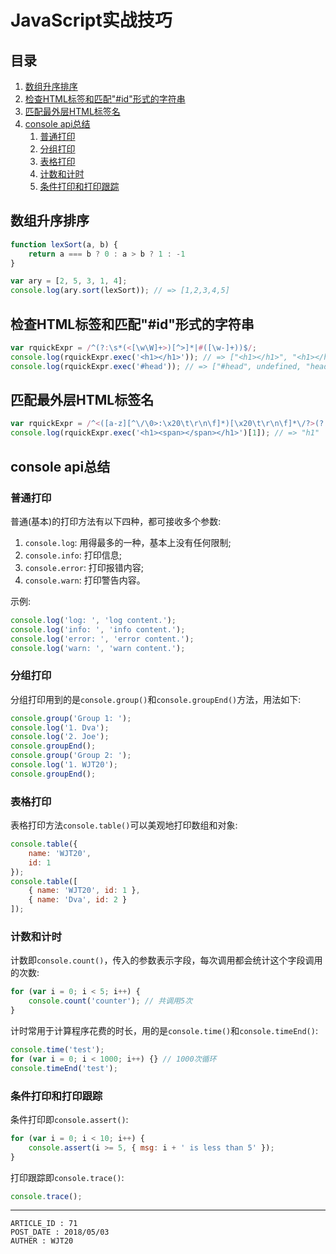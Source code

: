 
# JavaScript实战技巧 #

## 目录 ##

1. [数组升序排序](#href1)
2. [检查HTML标签和匹配"#id"形式的字符串](#href2)
3. [匹配最外层HTML标签名](#href3)
4. [console api总结](#href4)
	1. [普通打印](#href4-1)
	1. [分组打印](#href4-2)
	2. [表格打印](#href4-3)
	3. [计数和计时](#href4-4)
	4. [条件打印和打印跟踪](#href4-5)

## <a name="href1">数组升序排序</a> ##

```js
function lexSort(a, b) {
	return a === b ? 0 : a > b ? 1 : -1
}

var ary = [2, 5, 3, 1, 4];
console.log(ary.sort(lexSort)); // => [1,2,3,4,5]
```

## <a name="href2">检查HTML标签和匹配"#id"形式的字符串</a> ##

```js
var rquickExpr = /^(?:\s*(<[\w\W]+>)[^>]*|#([\w-]+))$/;
console.log(rquickExpr.exec('<h1></h1>')); // => ["<h1></h1>", "<h1></h1>", undefined]
console.log(rquickExpr.exec('#head')); // => ["#head", undefined, "head"]
```

## <a name="href3">匹配最外层HTML标签名</a> ##

```js
var rquickExpr = /^<([a-z][^\/\0>:\x20\t\r\n\f]*)[\x20\t\r\n\f]*\/?>(?:<\/\1>|)$/i;
console.log(rquickExpr.exec('<h1><span></span></h1>')[1]); // => "h1"
```

## <a name="href4">console api总结</a> ##

### <a name="href4-1">普通打印</a> ###

普通(基本)的打印方法有以下四种，都可接收多个参数:

1. `console.log`: 用得最多的一种，基本上没有任何限制;
2. `console.info`: 打印信息;
3. `console.error`: 打印报错内容;
4. `console.warn`: 打印警告内容。

示例:

```js
console.log('log: ', 'log content.');
console.log('info: ', 'info content.');
console.log('error: ', 'error content.');
console.log('warn: ', 'warn content.');
```

### <a name="href4-2">分组打印</a> ###

分组打印用到的是`console.group()`和`console.groupEnd()`方法，用法如下:

```js
console.group('Group 1: ');
console.log('1. Dva');
console.log('2. Joe');
console.groupEnd();
console.group('Group 2: ');
console.log('1. WJT20');
console.groupEnd();
```

### <a name="href4-3">表格打印</a> ###

表格打印方法`console.table()`可以美观地打印数组和对象:

```js
console.table({
	name: 'WJT20',
	id: 1
});
console.table([
	{ name: 'WJT20', id: 1 },
	{ name: 'Dva', id: 2 }
]);
```

### <a name="href4-4">计数和计时</a> ###

计数即`console.count()`，传入的参数表示字段，每次调用都会统计这个字段调用的次数:

```js
for (var i = 0; i < 5; i++) {
	console.count('counter'); // 共调用5次
}
```

计时常用于计算程序花费的时长，用的是`console.time()`和`console.timeEnd()`:

```js
console.time('test');
for (var i = 0; i < 1000; i++) {} // 1000次循环
console.timeEnd('test');
```

### <a name="href4-5">条件打印和打印跟踪</a> ###

条件打印即`console.assert()`:

```js
for (var i = 0; i < 10; i++) {
	console.assert(i >= 5, { msg: i + ' is less than 5' });
}
```

打印跟踪即`console.trace()`:

```js
console.trace();
```

---

```
ARTICLE_ID : 71
POST_DATE : 2018/05/03
AUTHER : WJT20
```
